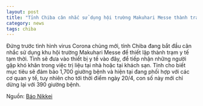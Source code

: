```yaml
---
layout: post
title: "Tỉnh Chiba cân nhắc sử dụng hội trường Makuhari Messe thành trạm y tế tạm thời"
category: news
tags: chiba
---
```

Đứng trước tình hình virus Corona chủng mới, tỉnh Chiba đang bắt đầu cân nhắc sử dụng khu hội trường Makuhari Messe để thiết lập thành trạm y tế tạm thời. Tỉnh sẽ đưa vào thiết bị y tế vào đây, để tiếp nhận những người gặp khó khăn trong việc trị liệu tại nhà hoặc tại khách sạn.
Tỉnh cho biết mục tiêu sẽ đảm bảo 1,700 giường bệnh và hiện tại đang phối hợp với các cơ quan y tế, tuy nhiên cho tới thời điểm ngày 20/4, con số này mới chỉ dừng lại với 390 giường bệnh.

Nguồn: [Báo Nikkei](https://www.nikkei.com/article/DGXMZO58349270S0A420C2L71000/)
